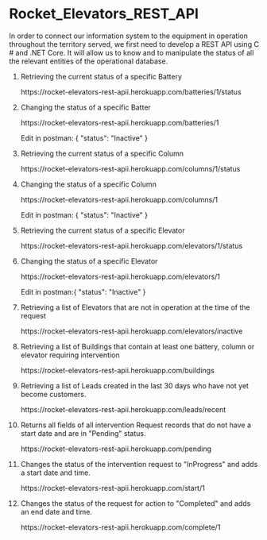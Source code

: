 # Rocket_Elevators_REST_API

<p>
In order to connect our information system to the equipment in operation throughout the territory served, we first need to develop a REST API using C # and .NET Core.
It will allow us to know and to manipulate the status of all the relevant entities of the operational database.
</p>

<ol>
   <li>Retrieving the current status of a specific Battery</li>
   <p>https://rocket-elevators-rest-apii.herokuapp.com/batteries/1/status</p>
   
   <li>Changing the status of a specific Batter</li>
   <p>https://rocket-elevators-rest-apii.herokuapp.com/batteries/1</p>
   <p>Edit in postman: { "status": "Inactive" }</p>

   <li>Retrieving the current status of a specific Column</li>
   <p>https://rocket-elevators-rest-apii.herokuapp.com/columns/1/status</p>
   
   <li>Changing the status of a specific Column</li>
   <p>https://rocket-elevators-rest-apii.herokuapp.com/columns/1</p>
   <p>Edit in postman: { "status": "Inactive" }</p>

   <li>Retrieving the current status of a specific Elevator</li>
   <p>https://rocket-elevators-rest-apii.herokuapp.com/elevators/1/status</p>

   <li>Changing the status of a specific Elevator</li>
   <p>https://rocket-elevators-rest-apii.herokuapp.com/elevators/1</p>
   <p>Edit in postman:{ "status": "Inactive" }</p>

   <li>Retrieving a list of Elevators that are not in operation at the time of the request</li>
   <p>https://rocket-elevators-rest-apii.herokuapp.com/elevators/inactive</p>
   
   <li>Retrieving a list of Buildings that contain at least one battery, column or elevator requiring intervention</li>
   <p>https://rocket-elevators-rest-apii.herokuapp.com/buildings</p>
   
   <li>Retrieving a list of Leads created in the last 30 days who have not yet become customers.</li>
   <p>https://rocket-elevators-rest-apii.herokuapp.com/leads/recent</p>
   
   <li>Returns all fields of all intervention Request records that do not have a start date and are in "Pending" status.</li>
   <p>https://rocket-elevators-rest-apii.herokuapp.com/pending</p>
   
   <li>Changes the status of the intervention request to "InProgress" and adds a start date and time.</li>
   <p>https://rocket-elevators-rest-apii.herokuapp.com/start/1</p>
   
   <li>Changes the status of the request for action to "Completed" and adds an end date and time.</li>
   <p>https://rocket-elevators-rest-apii.herokuapp.com/complete/1</p>
</ol>

